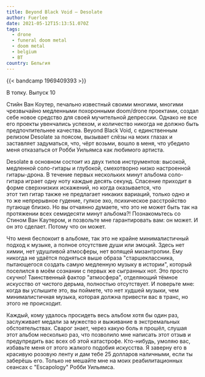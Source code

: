 ```yaml
---
title: Beyond Black Void — Desolate
author: Fuerlee
date: 2021-05-12T15:13:51.070Z
tags:
  - drone
  - funeral doom metal
  - doom metal
  - belgium
  - ВТ
country: Бельгия
---
```

{{< bandcamp 1969409393 >}}

В топку. Выпуск 10



Стийн Ван Коутер, печально известный своими многими, многими чрезвычайно медленными похоронными doom/drone проектами, создал себе новое средство для своей мучительной депрессии. Однако не все его проекты увенчались успехом, и количество никогда не должно быть предпочтительнее качества. Beyond Black Void, с единственным релизом Desolate за поясом, вызывает слёзы на моих глазах и заставляет задуматься, что, чёрт возьми, вошло в меня, что убедило меня отказаться от Робби Уильямса как любимого артиста.



Desolate в основном состоит из двух типов инструментов: высокой, медленной соло-гитары и глубокой, смехотворно низко настроенной гитары-дрона. В течение первых нескольких минут альбома соло-гитара играет одну ноту каждые десять секунд. Спасение приходит в форме сверхнизких искажений, но когда оказывается, что этот тип гитар также не предлагает никаких вариаций, только одно и то же непрерывное гудение, гулкое эхо, психическое расстройство пугающе близко. Но вы отчаянно думаете, что это не может быть так на протяжении всех семидесяти минут альбома?! Познакомьтесь со Стином Ван Каутером, и позвольте мне гарантировать вам: он может. И он это сделает. Потому что он может.



Что меня беспокоит в альбоме, так это не крайне минималистичный подход к музыке, а полное отсутствие души или эмоций. Здесь нет химии, нет удушливой атмосферы, нет вопящей мизантропии. Ему никогда не удаётся подняться выше образа "старшеклассника, пытающегося создать самую медленную музыку в истории", который поселился в моём сознании с первых же сыгранных нот. Это просто скучно! Таинственный фактор "атмосфера", отделяющий тёмное искусство от чистого дерьма, полностью отсутствует. И поверьте мне: когда вы услышите это, вы поймете, что нет худшей музыки, чем минималистичная музыка, которая должна привести вас в транс, но этого не происходит.



Каждый, кому удалось просидеть весь альбом хотя бы один раз, заслуживает медали за мужество и выживание в экстремальных обстоятельствах. Сварог знает, через какую боль я прошёл, слушая этот альбом несколько раз, что позволило мне написать этот отзыв и предупредить вас всех об этой катастрофе. Кто-нибудь, умоляю вас, избавьте меня от этого жалкого подобия искусства. Я заверну его в красивую розовую ленту и дам тебе 25 долларов наличными, если ты заберёшь его. Только не мешайте мне на моих реабилитационных сеансах с "Escapology" Робби Уильямса.